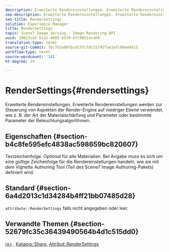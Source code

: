 ```yaml
---
description: Erweiterte Rendereinstellungen. Erweiterte Rendereinstellungen werden zur Steuerung von Aspekten der Render-Engine auf niedriger Ebene verwendet, wie z. B. der Art der Materialschärfung und Parameter oder bestimmte Parameter der Beleuchtungsalgorithmen.
seo-description: Erweiterte Rendereinstellungen. Erweiterte Rendereinstellungen werden zur Steuerung von Aspekten der Render-Engine auf niedriger Ebene verwendet, wie z. B. der Art der Materialschärfung und Parameter oder bestimmte Parameter der Beleuchtungsalgorithmen.
seo-title: RenderSettings
solution: Experience Manager
title: RenderSettings
topic: Scene7 Image Serving - Image Rendering API
uuid: 19823ca5-51a1-4885-b578-d7c9852acab6
translation-type: tm+mt
source-git-commit: 7bc7b3a86fbcdc57cfdc31745fae3afc06e44b15
workflow-type: tm+mt
source-wordcount: '141'
ht-degree: 2%

---
```



# RenderSettings{#rendersettings}

Erweiterte Rendereinstellungen. Erweiterte Rendereinstellungen werden zur Steuerung von Aspekten der Render-Engine auf niedriger Ebene verwendet, wie z. B. der Art der Materialschärfung und Parameter oder bestimmte Parameter der Beleuchtungsalgorithmen.

## Eigenschaften {#section-b4c8fe595efc4838ac598659bc820607}

Textzeichenfolge. Optional für alle Materialien. Bei Angabe muss es sich um eine gültige Zeichenfolge für die Rendereinstellungen handeln, wie sie mit dem Vignette Authoring Tool (Teil des Scene7 Image Authoring-Pakets) definiert wird.

## Standard {#section-6a4d2013c1d34284b4ff21bb07485d28}

`attribute::RenderSettings` falls nicht angegeben oder leer.

## Verwandte Themen {#section-52679fc35c36439490564b4d1c515dd0}

[rs=](../../../../../ir-api/http-protocol/image-rendering-api-ref/c-ir-http-protocol-ref/c-ir-http-protocol-command-reference/r-ir-rs.md#reference-d20cefaaa6cd4f449d1591c87959b4cf) ,  [Katalog::Sharp](../../../../../ir-api/material-cat/image-rendering-api-ref/c-ir-material-catalog/c-ir-material-data-reference/r-ir-sharp-dataref.md#reference-f79a14bd52474dfd8495115d398a30d0),  [Attribut::RenderSettings](../../../../../ir-api/material-cat/image-rendering-api-ref/c-ir-material-catalog/c-ir-attributes-reference/r-ir-rendersettings.md#reference-f3ae5e18095d40b2a8edef957dd82fbd)
